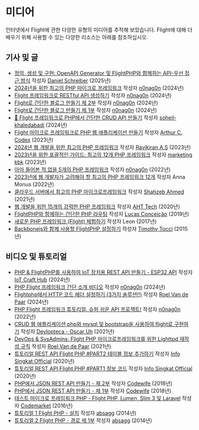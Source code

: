 # 미디어

인터넷에서 Flight에 관한 다양한 유형의 미디어를 추적해 보았습니다. Flight에 대해 더 배우기 위해 사용할 수 있는 다양한 리소스는 아래를 참조하십시오.

## 기사 및 글

- [정의, 생성 및 구현: OpenAPI Generator 및 FlightPHP와 함께하는 API-우선 접근 방식](https://dev.to/danielsc/define-generate-and-implement-an-api-first-approach-with-openapi-generator-and-flightphp-1fb3) 작성자 [Daniel Schreiber](https://github.com/daniel-sc) (2025년)
- [2024년을 위한 최고의 PHP 마이크로 프레임워크](https://dev.to/n0nag0n/best-php-micro-frameworks-for-2024-19h6) 작성자 [n0nag0n](https://github.com/n0nag0n) (2024년)
- [Flight 프레임워크로 RESTful API 생성하기](https://dev.to/n0nag0n/creating-a-restful-api-with-flight-framework-56lj) 작성자 [n0nag0n](https://github.com/n0nag0n) (2024년)
- [Flight로 간단한 블로그 만들기 제 2부](https://dev.to/n0nag0n/building-a-simple-blog-with-flight-part-2-5acb) 작성자 [n0nag0n](https://github.com/n0nag0n) (2024년)
- [Flight로 간단한 블로그 만들기 제 1부](https://dev.to/n0nag0n/building-a-simple-blog-with-flight-part-1-4ap8) 작성자 [n0nag0n](https://github.com/n0nag0n) (2024년)
- [🚀 Flight 프레임워크로 PHP에서 간단한 CRUD API 만들기](https://dev.to/soheilkhaledabadi/build-a-simple-crud-api-in-php-with-the-flight-framework-5fnk) 작성자 [soheil-khaledabadi](https://dev.to/soheilkhaledabadi) (2024년)
- [Flight 마이크로 프레임워크로 PHP 웹 애플리케이션 만들기](https://reintech.io/blog/building-php-web-application-flight-micro-framework) 작성자 [Arthur C. Codex](https://reintech.io/blog/author/arthur-c-codex) (2023년)
- [2024년 웹 개발을 위한 최고의 PHP 프레임워크](https://www.simplilearn.com/tutorials/php-tutorial/php-framework) 작성자 [Ravikiran A S](https://www.simplilearn.com/tutorials/php-tutorial/php-framework) (2023년)
- [2023년을 위한 포괄적인 가이드: 최고의 12개 PHP 프레임워크](https://marketingkbk1.medium.com/top-12-php-frameworks-a-comprehensive-guide-for-2023-73746e49a1dd) 작성자 [marketing kbk](https://marketingkbk1.medium.com/) (2023년)
- [아마 들어본 적 없을 5개의 PHP 프레임워크](https://dev.to/n0nag0n/5-php-frameworks-youve-probably-never-heard-of-3jc1) 작성자 [n0nag0n](https://github.com/n0nag0n) (2022년)
- [2023년에 웹 개발자가 고려해야 할 최고의 PHP 프레임워크 12개](https://raygun.com/blog/top-php-frameworks/) 작성자 Anna Monus (2022년)
- [클라우드 서버에서 최고의 PHP 마이크로프레임워크](https://www.cloudways.com/blog/php-micro-framework/) 작성자 [Shahzeb Ahmed](https://www.cloudways.com/blog/author/shahzebahmed/) (2021년)
- [웹 개발을 위한 15개의 강력한 PHP 프레임워크](https://blog.arrowhitech.com/php-framework-top-15-powerful-ones-for-your-web-development-2020/) 작성자 [AHT Tech](https://blog.arrowhitech.com/author/aht-tech/) (2020년)
- [FlightPHP와 함께하는 간단한 PHP 라우팅](https://lucasrconceicao.medium.com/easy-php-routing-with-flightphp-344a86a1a449) 작성자 [Lucas Conceição](https://lucasrconceicao.medium.com/) (2019년)
- [새로운 PHP 프레임워크 (Flight) 체험하기](https://scaledimages.com/post/2017-09-20-trying-out-new-php-framework-flight/) 작성자 Leon (2017년)
- [Backbonejs와 함께 사용할 FlightPHP 설정하기](https://timothytocci.com/category/flightphp/) 작성자 [Timothy Tocci](https://timothytocci.com/author/timothytocci/) (2015년)

## 비디오 및 튜토리얼

- [PHP & FlightPHP를 사용하여 IoT 장치용 REST API 만들기 - ESP32 API](https://www.youtube.com/watch?v=VpsuaIH0EiU) 작성자 [IoT Craft Hub](https://www.youtube.com/@IoTCraftHub) (2024년)
- [PHP Flight 프레임워크 간단 소개 비디오](https://www.youtube.com/watch?v=VCztp1QLC2c) 작성자 [n0nag0n](https://www.youtube.com/@n0nag0n) (2024년)
- [Flightphp에서 HTTP 코드 헤더 설정하기 (3가지 솔루션!!)](https://www.youtube.com/watch?v=g1i0iy3LqKo) 작성자 [Roel Van de Paar](https://www.youtube.com/@RoelVandePaar) (2024년)
- [PHP Flight 프레임워크 튜토리얼. 슈퍼 쉬운 API 프로젝트!](https://www.youtube.com/watch?v=46WVlj1bXH0) 작성자 [n0nag0n](https://www.youtube.com/@n0nag0n) (2022년)
- [CRUD 웹 애플리케이션 php와 mysql 및 bootstrap을 사용하여 flight로 구현하기](https://www.youtube.com/watch?v=WC7gxan2kHU) 작성자 [Devlopteca - Oscar Uh](https://www.youtube.com/@Develoteca) (2021년)
- [DevOps & SysAdmins: Flight PHP 마이크로프레임워크를 위한 Lighttpd 재작성 규칙](https://www.youtube.com/watch?v=2_CVDbWKpJs) 작성자 [Roel Van de Paar](https://www.youtube.com/@RoelVandePaar) (2021년)
- [튜토리얼 REST API Flight PHP #PART2 테이블 정보 추가하기](https://www.youtube.com/watch?v=PpfCZc_j17w) 작성자 [Info Singkat Official](https://www.youtube.com/@InfoSingkat) (2020년)
- [튜토리얼 REST API Flight PHP #PART1 정보 코드](https://www.youtube.com/watch?v=-f1a1wIAbJo) 작성자 [Info Singkat Official](https://www.youtube.com/@InfoSingkat) (2020년)
- [PHP에서 JSON REST API 만들기 - 제 2부](https://www.youtube.com/watch?v=QmNWvdJ0-Fw) 작성자 [Codewife](https://www.youtube.com/@Codewife) (2018년)
- [PHP에서 JSON REST API 만들기 - 제 1부](https://www.youtube.com/watch?v=eyzd3orrUMs) 작성자 [Codewife](https://www.youtube.com/@Codewife) (2018년)
- [테스트 마이크로 프레임워크 PHP - Flight PHP, Lumen, Slim 3 및 Laravel](https://www.youtube.com/watch?v=QRL1W4ofsqE) 작성자 [Codemarket](https://www.youtube.com/@Codemarket) (2016년)
- [튜토리얼 1 Flight PHP - 설치](https://www.youtube.com/watch?v=0sfsQfingB8) 작성자 [absagg](https://www.youtube.com/@absagg) (2014년)
- [튜토리얼 2 Flight PHP - 경로 제 1부](https://www.youtube.com/watch?v=Rgmxy9w1MZI) 작성자 [absagg](https://www.youtube.com/@absagg) (2014년)